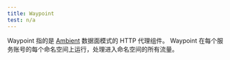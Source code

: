 ```yaml
---
title: Waypoint
test: n/a
---
```


Waypoint 指的是 [Ambient](/zh/docs/reference/glossary/#ambient) 数据面模式的 HTTP 代理组件。
Waypoint 在每个服务账号的每个命名空间上运行，处理进入命名空间的所有流量。
